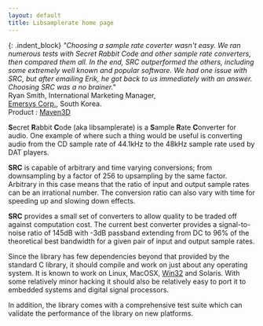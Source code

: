 ```yaml
---
layout: default
title: Libsamplerate home page
---
```


{: .indent_block}
*"Choosing a sample rate coverter wasn't easy. We ran numerous tests with Secret
Rabbit Code and other sample rate converters, then compared them all. In the
end, SRC outperformed the others, including some extremely well known and
popular software. We had one issue with SRC, but after emailing Erik, he got
back to us immediately with an answer. Choosing SRC was a no brainer."*  
Ryan Smith, International Marketing Manager,  
[Emersys Corp.](http://emersys.co.kr/), South Korea.  
Product : [Maven3D](http://maven3d.com)

**S**ecret **R**abbit **C**ode (aka libsamplerate) is a **S**ample **R**ate
**C**onverter for audio. One example of where such a thing would be useful is
converting audio from the CD sample rate of 44.1kHz to the 48kHz sample rate
used by DAT players.

**SRC** is capable of arbitrary and time varying conversions; from downsampling
by a factor of 256 to upsampling by the same factor. Arbitrary in this case
means that the ratio of input and output sample rates can be an irrational
number. The conversion ratio can also vary with time for speeding up and slowing
down effects.

**SRC** provides a small set of converters to allow quality to be traded off
against computation cost. The current best converter provides a signal-to-noise
ratio of 145dB with -3dB passband extending from DC to 96% of the theoretical
best bandwidth for a given pair of input and output sample rates.

Since the library has few dependencies beyond that provided by the standard C
library, it should compile and work on just about any operating system. It is
known to work on Linux, MacOSX, [Win32](win32.md) and Solaris. With some
relatively minor hacking it should also be relatively easy to port it to
embedded systems and digital signal processors.

In addition, the library comes with a comprehensive test suite which can
validate the performance of the library on new platforms.
